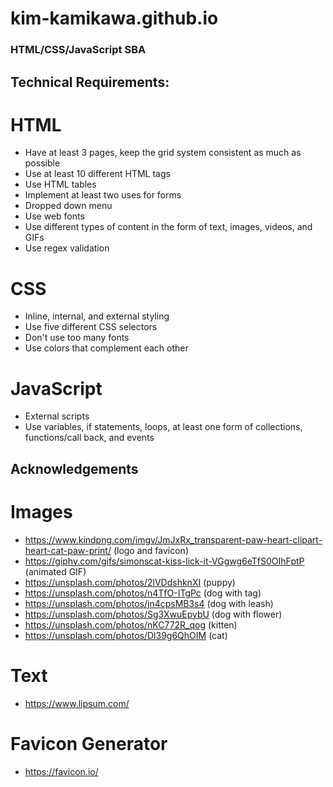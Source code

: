 # kim-kamikawa.github.io
### HTML/CSS/JavaScript SBA
## Technical Requirements:
# HTML
- Have at least 3 pages, keep the grid system consistent as much as possible
- Use at least 10 different HTML tags
- Use HTML tables
- Implement at least two uses for forms
- Dropped down menu
- Use web fonts
- Use different types of content in the form of text, images, videos, and GIFs
- Use regex validation
# CSS
- Inline, internal, and external styling
- Use five different CSS selectors
- Don't use too many fonts
- Use colors that complement each other
# JavaScript
- External scripts
- Use variables, if statements, loops, at least one form of collections, functions/call back, and events
## Acknowledgements
# Images
- https://www.kindpng.com/imgv/JmJxRx_transparent-paw-heart-clipart-heart-cat-paw-print/ (logo and favicon)
- https://giphy.com/gifs/simonscat-kiss-lick-it-VGgwg6eTfS0OIhFptP (animated GIF)
- https://unsplash.com/photos/2lVDdshknXI (puppy)
- https://unsplash.com/photos/n4TfO-ITgPc (dog with tag)
- https://unsplash.com/photos/jn4cpsMB3s4 (dog with leash)
- https://unsplash.com/photos/Sg3XwuEpybU (dog with flower)
- https://unsplash.com/photos/nKC772R_qog (kitten)
- https://unsplash.com/photos/Dl39g6QhOIM (cat)
# Text
- https://www.lipsum.com/
# Favicon Generator
- https://favicon.io/

